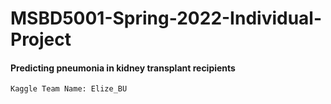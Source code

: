 # MSBD5001-Spring-2022-Individual-Project

#### Predicting pneumonia in kidney transplant recipients
    Kaggle Team Name: Elize_BU
